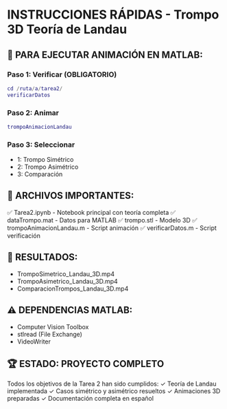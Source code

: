 # INSTRUCCIONES RÁPIDAS - Trompo 3D Teoría de Landau

## 🚀 PARA EJECUTAR ANIMACIÓN EN MATLAB:

### Paso 1: Verificar (OBLIGATORIO)
```matlab
cd /ruta/a/tarea2/
verificarDatos
```

### Paso 2: Animar
```matlab
trompoAnimacionLandau
```

### Paso 3: Seleccionar
- 1: Trompo Simétrico
- 2: Trompo Asimétrico  
- 3: Comparación

## 📁 ARCHIVOS IMPORTANTES:

✅ Tarea2.ipynb - Notebook principal con teoría completa
✅ dataTrompo.mat - Datos para MATLAB
✅ trompo.stl - Modelo 3D
✅ trompoAnimacionLandau.m - Script animación
✅ verificarDatos.m - Script verificación

## 🎯 RESULTADOS:

- TrompoSimetrico_Landau_3D.mp4
- TrompoAsimetrico_Landau_3D.mp4  
- ComparacionTrompos_Landau_3D.mp4

## ⚠️ DEPENDENCIAS MATLAB:

- Computer Vision Toolbox
- stlread (File Exchange)
- VideoWriter

## 🏆 ESTADO: PROYECTO COMPLETO

Todos los objetivos de la Tarea 2 han sido cumplidos:
✓ Teoría de Landau implementada
✓ Casos simétrico y asimétrico resueltos
✓ Animaciones 3D preparadas
✓ Documentación completa en español
